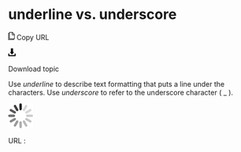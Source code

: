 # underline vs. underscore

![Copy URL](media/underline-vs-underscore/Copy.png)
Copy URL

![Download](media/underline-vs-underscore/Download.png)

Download topic

Use *underline* to describe text formatting that puts a line under the characters. Use *underscore* to refer to the underscore character ( \_ ).

![In progress](media/underline-vs-underscore/activity-large.gif)

URL :
